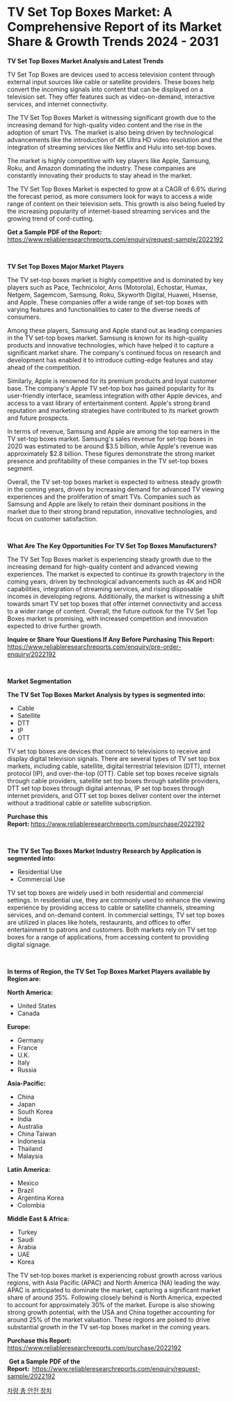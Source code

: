 <p><h1>TV Set Top Boxes Market: A Comprehensive Report of its Market Share & Growth Trends 2024 - 2031</h1></p><p><strong>TV Set Top Boxes Market Analysis and Latest Trends</strong></p>
<p><p>TV Set Top Boxes are devices used to access television content through external input sources like cable or satellite providers. These boxes help convert the incoming signals into content that can be displayed on a television set. They offer features such as video-on-demand, interactive services, and internet connectivity.</p><p>The TV Set Top Boxes Market is witnessing significant growth due to the increasing demand for high-quality video content and the rise in the adoption of smart TVs. The market is also being driven by technological advancements like the introduction of 4K Ultra HD video resolution and the integration of streaming services like Netflix and Hulu into set-top boxes.</p><p>The market is highly competitive with key players like Apple, Samsung, Roku, and Amazon dominating the industry. These companies are constantly innovating their products to stay ahead in the market.</p><p>The TV Set Top Boxes Market is expected to grow at a CAGR of 6.6% during the forecast period, as more consumers look for ways to access a wide range of content on their television sets. This growth is also being fueled by the increasing popularity of internet-based streaming services and the growing trend of cord-cutting.</p></p>
<p><strong>Get a Sample PDF of the Report:&nbsp;</strong> <a href="https://www.reliableresearchreports.com/enquiry/request-sample/2022192">https://www.reliableresearchreports.com/enquiry/request-sample/2022192</a></p>
<p>&nbsp;</p>
<p><strong>TV Set Top Boxes Major Market Players</strong></p>
<p><p>The TV set-top boxes market is highly competitive and is dominated by key players such as Pace, Technicolor, Arris (Motorola), Echostar, Humax, Netgem, Sagemcom, Samsung, Roku, Skyworth Digital, Huawei, Hisense, and Apple. These companies offer a wide range of set-top boxes with varying features and functionalities to cater to the diverse needs of consumers.</p><p>Among these players, Samsung and Apple stand out as leading companies in the TV set-top boxes market. Samsung is known for its high-quality products and innovative technologies, which have helped it to capture a significant market share. The company's continued focus on research and development has enabled it to introduce cutting-edge features and stay ahead of the competition.</p><p>Similarly, Apple is renowned for its premium products and loyal customer base. The company's Apple TV set-top box has gained popularity for its user-friendly interface, seamless integration with other Apple devices, and access to a vast library of entertainment content. Apple's strong brand reputation and marketing strategies have contributed to its market growth and future prospects.</p><p>In terms of revenue, Samsung and Apple are among the top earners in the TV set-top boxes market. Samsung's sales revenue for set-top boxes in 2020 was estimated to be around $3.5 billion, while Apple's revenue was approximately $2.8 billion. These figures demonstrate the strong market presence and profitability of these companies in the TV set-top boxes segment.</p><p>Overall, the TV set-top boxes market is expected to witness steady growth in the coming years, driven by increasing demand for advanced TV viewing experiences and the proliferation of smart TVs. Companies such as Samsung and Apple are likely to retain their dominant positions in the market due to their strong brand reputation, innovative technologies, and focus on customer satisfaction.</p></p>
<p>&nbsp;</p>
<p><strong>What Are The Key Opportunities For TV Set Top Boxes Manufacturers?</strong></p>
<p><p>The TV Set Top Boxes market is experiencing steady growth due to the increasing demand for high-quality content and advanced viewing experiences. The market is expected to continue its growth trajectory in the coming years, driven by technological advancements such as 4K and HDR capabilities, integration of streaming services, and rising disposable incomes in developing regions. Additionally, the market is witnessing a shift towards smart TV set top boxes that offer internet connectivity and access to a wider range of content. Overall, the future outlook for the TV Set Top Boxes market is promising, with increased competition and innovation expected to drive further growth.</p></p>
<p><strong>Inquire or Share Your Questions If Any Before Purchasing This Report:</strong> <a href="https://www.reliableresearchreports.com/enquiry/pre-order-enquiry/2022192">https://www.reliableresearchreports.com/enquiry/pre-order-enquiry/2022192</a></p>
<p>&nbsp;</p>
<p><strong>Market Segmentation</strong></p>
<p><strong>The TV Set Top Boxes Market Analysis by types is segmented into:</strong></p>
<p><ul><li>Cable</li><li>Satellite</li><li>DTT</li><li>IP</li><li>OTT</li></ul></p>
<p><p>TV set top boxes are devices that connect to televisions to receive and display digital television signals. There are several types of TV set top box markets, including cable, satellite, digital terrestrial television (DTT), internet protocol (IP), and over-the-top (OTT). Cable set top boxes receive signals through cable providers, satellite set top boxes through satellite providers, DTT set top boxes through digital antennas, IP set top boxes through internet providers, and OTT set top boxes deliver content over the internet without a traditional cable or satellite subscription.</p></p>
<p><strong>Purchase this Report:&nbsp;</strong><a href="https://www.reliableresearchreports.com/purchase/2022192">https://www.reliableresearchreports.com/purchase/2022192</a></p>
<p>&nbsp;</p>
<p><strong>The TV Set Top Boxes Market Industry Research by Application is segmented into:</strong></p>
<p><ul><li>Residential Use</li><li>Commercial Use</li></ul></p>
<p><p>TV set top boxes are widely used in both residential and commercial settings. In residential use, they are commonly used to enhance the viewing experience by providing access to cable or satellite channels, streaming services, and on-demand content. In commercial settings, TV set top boxes are utilized in places like hotels, restaurants, and offices to offer entertainment to patrons and customers. Both markets rely on TV set top boxes for a range of applications, from accessing content to providing digital signage.</p></p>
<p>&nbsp;</p>
<p><strong>In terms of Region, the TV Set Top Boxes Market Players available by Region are:</strong></p>
<p>
    <p> <strong> North America: </strong>
        <ul>
            <li>United States</li>
            <li>Canada</li>
        </ul>
        </p> 
    <p> <strong> Europe: </strong>
        <ul>
            <li>Germany</li>
            <li>France</li>
            <li>U.K.</li>
            <li>Italy</li>
            <li>Russia</li>
        </ul>
        </p> 
    <p> <strong> Asia-Pacific: </strong>
        <ul>
            <li>China</li>
            <li>Japan</li>
            <li>South Korea</li>
            <li>India</li>
            <li>Australia</li>
            <li>China Taiwan</li>
            <li>Indonesia</li>
            <li>Thailand</li>
            <li>Malaysia</li>
        </ul>
        </p> 
    <p> <strong> Latin America: </strong>
        <ul>
            <li>Mexico</li>
            <li>Brazil</li>
            <li>Argentina Korea</li>
            <li>Colombia</li>
        </ul>
        </p> 
    <p> <strong> Middle East & Africa: </strong>
        <ul>
            <li>Turkey</li>
            <li>Saudi</li>
            <li>Arabia</li>
            <li>UAE</li>
            <li>Korea</li>
        </ul>
    </p>
    </p>
<p><p>The TV set-top boxes market is experiencing robust growth across various regions, with Asia Pacific (APAC) and North America (NA) leading the way. APAC is anticipated to dominate the market, capturing a significant market share of around 35%. Following closely behind is North America, expected to account for approximately 30% of the market. Europe is also showing strong growth potential, with the USA and China together accounting for around 25% of the market valuation. These regions are poised to drive substantial growth in the TV set-top boxes market in the coming years.</p></p>
<p><strong>Purchase this Report: </strong><a href="https://www.reliableresearchreports.com/purchase/2022192">https://www.reliableresearchreports.com/purchase/2022192</a></p>
<p>&nbsp;<strong>Get a Sample PDF of the Report:&nbsp;&nbsp;</strong><a href="https://www.reliableresearchreports.com/enquiry/request-sample/2022192">https://www.reliableresearchreports.com/enquiry/request-sample/2022192</a></p>
<p><strong></strong></p>
<p><p><a href="https://medium.com/@williefoster48/%EC%B0%A8%EB%9F%89%EC%9A%A9-%EC%B4%9D%EA%B8%B0-%EA%B8%88%EA%B3%A0-%EC%8B%9C%EC%9E%A5%EC%9D%80-%EC%8B%9C%EC%9E%A5-%EC%A0%90%EC%9C%A0%EC%9C%A8-%EC%8B%9C%EC%9E%A5-%ED%8A%B8%EB%A0%8C%EB%93%9C-%EB%B0%8F-%EC%8B%9C%EC%9E%A5-%EC%84%B1%EC%9E%A5%EC%97%90-%EB%8C%80%ED%95%9C-%EC%A0%95%EB%B3%B4%EB%A5%BC-%EC%A0%9C%EA%B3%B5%ED%95%A9%EB%8B%88%EB%8B%A4-a04c57827047">차량 총 안전 장치</a></p></p>